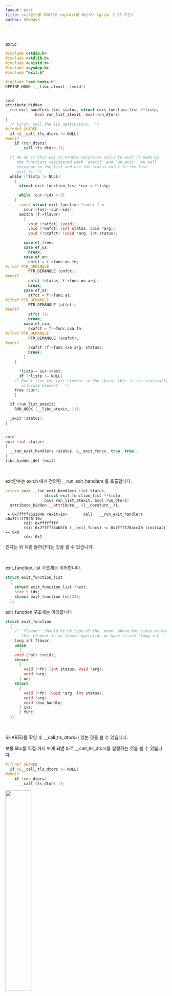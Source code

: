 ```yaml
---
layout: post
title: exit함수를 파헤치고 exploit를 해보자! (glibc 2.25 기준)
author: hOwDayS
---
```


<br>

exit.c 

```c++
#include <stdio.h>
#include <stdlib.h>
#include <unistd.h>
#include <sysdep.h>
#include "exit.h"

#include "set-hooks.h"
DEFINE_HOOK (__libc_atexit, (void))


void
attribute_hidden
__run_exit_handlers (int status, struct exit_function_list **listp,
		     bool run_list_atexit, bool run_dtors)
{
  /* First, call the TLS destructors.  */
#ifndef SHARED
  if (&__call_tls_dtors != NULL)
#endif
    if (run_dtors)
      __call_tls_dtors ();

  /* We do it this way to handle recursive calls to exit () made by
     the functions registered with `atexit' and `on_exit'. We call
     everyone on the list and use the status value in the last
     exit (). */
  while (*listp != NULL)
    {
      struct exit_function_list *cur = *listp;

      while (cur->idx > 0)
	{
	  const struct exit_function *const f =
	    &cur->fns[--cur->idx];
	  switch (f->flavor)
	    {
	      void (*atfct) (void);
	      void (*onfct) (int status, void *arg);
	      void (*cxafct) (void *arg, int status);

	    case ef_free:
	    case ef_us:
	      break;
	    case ef_on:
	      onfct = f->func.on.fn;
#ifdef PTR_DEMANGLE
	      PTR_DEMANGLE (onfct);
#endif
	      onfct (status, f->func.on.arg);
	      break;
	    case ef_at:
	      atfct = f->func.at;
#ifdef PTR_DEMANGLE
	      PTR_DEMANGLE (atfct);
#endif
	      atfct ();
	      break;
	    case ef_cxa:
	      cxafct = f->func.cxa.fn;
#ifdef PTR_DEMANGLE
	      PTR_DEMANGLE (cxafct);
#endif
	      cxafct (f->func.cxa.arg, status);
	      break;
	    }
	}

      *listp = cur->next;
      if (*listp != NULL)
	/* Don't free the last element in the chain, this is the statically
	   allocate element.  */
	free (cur);
    }

  if (run_list_atexit)
    RUN_HOOK (__libc_atexit, ());

  _exit (status); 
}


void
exit (int status)
{
  __run_exit_handlers (status, &__exit_funcs, true, true);
}
libc_hidden_def (exit)
```

<br>

exit함수는 exit.h 에서 정의된 __run_exit_handlers 를 호출합니다.

```c++
extern void __run_exit_handlers (int status,
				 struct exit_function_list **listp,
				 bool run_list_atexit, bool run_dtors)
  attribute_hidden __attribute__ ((__noreturn__));
```

```
 ► 0x7ffff7521040 <exit+16>       call   __run_exit_handlers <0x7ffff7520f10>
        rdi: 0xffffffff
        rsi: 0x7ffff78ab5f8 (__exit_funcs) —▸ 0x7ffff78acc40 (initial) ◂— 0x0
        rdx: 0x1
```

인자는 위 처럼 들어간다는 것을 알 수 있습니다.

<br>

exit_function_list 구조체는 이러합니다.

```c++
struct exit_function_list
  {
    struct exit_function_list *next;
    size_t idx;
    struct exit_function fns[32];
  };
```

exit_function 구조체는 이러합니다

```c++
struct exit_function
  {
    /* `flavour' should be of type of the `enum' above but since we need
       this element in an atomic operation we have to use `long int'.  */
    long int flavor;
    union
      {
	void (*at) (void);
	struct
	  {
	    void (*fn) (int status, void *arg);
	    void *arg;
	  } on;
	struct
	  {
	    void (*fn) (void *arg, int status);
	    void *arg;
	    void *dso_handle;
	  } cxa;
      } func;
  };
```

<br>

SHARED를 확인 후 __call_tls_dtors가 있는 것을 볼 수 있습니다.

보통 libc를 직접 까서 보게 되면 바로 __call_tls_dtors를 실행하는 것을 볼 수 있습니다.

```c++
#ifndef SHARED
  if (&__call_tls_dtors != NULL)
#endif
    if (run_dtors)
      __call_tls_dtors ();
```



<img src="../img/2018-10-1-exit-call-function/1.png" width="40%" height="40%">

__call_tls_dtors 를 내부를 보게 되면 0x3c3d80에서 값을 가져오고

```python
>>> ror17 = lambda x : ((x << 47) & (2**64 - 1)) | (x >> 17)
>>> hex(ror17(fs:[off_3C3D80]) ^ fd:0x30)
```

```
출처 - https://github.com/SPRITZ-Research-Group/ctf-writeups/tree/master/0x00ctf-2017/pwn/left-250
```

이러한 연산 후에 free를 호출 합니다.

<br>

다시 exit함수로 넘어와서 밑에 while문을 보도록 합시다.

<br>

잠깐 while문의 앞과 뒤를 봐봅니다.

```c++
struct exit_function_list *cur = *listp;
```

```c++
*listp = cur->next;
```

이 두줄의 코드를 보면 linked list로 된 exit_function_list를 하나 씩 cur이라는 변수에 넣어주고 있다는 걸 알 수 있습니다.

 <br>

```c++
  &cur->fns[--cur->idx];
	  switch (f->flavor)
	    {
	      void (*atfct) (void);
	      void (*onfct) (int status, void *arg);
	      void (*cxafct) (void *arg, int status);

	    case ef_free:
	    case ef_us:
	      break;
	    case ef_on:
	      onfct = f->func.on.fn;
#ifdef PTR_DEMANGLE
	      PTR_DEMANGLE (onfct);
#endif
	      onfct (status, f->func.on.arg);
	      break;
	    case ef_at:
	      atfct = f->func.at;
#ifdef PTR_DEMANGLE
	      PTR_DEMANGLE (atfct);
#endif
	      atfct ();
	      break;
	    case ef_cxa:
	      cxafct = f->func.cxa.fn;
#ifdef PTR_DEMANGLE
	      PTR_DEMANGLE (cxafct);
#endif
	      cxafct (f->func.cxa.arg, status);
	      break;
	    }
```

전 cur의 idx의 exit_function을 불러와 flavor에 따라 분류하는 코드입니다.

<br>

마지막 부분에는

```c++
listp = cur->next;
if (*listp != NULL)
    free (cur);
```

다음 exit_function_list 구조체가 있으면 현재 cur를 free하는 모습을 볼 수 있습니다.

<br>

<br>

<h1>exploit</h1>

방금까지 exit에 대해서 살펴봤습니다.

보통 exit를 이용해 exploit하는 해킹에는 __pwnable__ 이 있을 겁니다.

간단하게 익스플로잇하는 공격을 설명드리겠습니다.

<br>

pwnable에서 heap을 이용한 공격이 있을 때는 보통 \_\_free_hook 혹은 \_\_malloc_hook을 덮습니다.

그럼 free 나 malloc을 했을 때 hook을 먼저 살핀 후 값이 있을 시 실행하는데요

우린 exit에서 있는 free를 이용해 우리는 익스플로잇을 할 것입니다.

<br>

아까 보셨다시피 listp의 처음은__exit_funcs 라는 것을 알 수 있습니다.

__exit_funcs의 값인 initial 를 참조해서 코드를 실행하는데요 우린 initial 를 조작할 것입니다.

```c++
while (cur->idx > 0)
```

를 우회하고(그 밑코드를 실행 안하기 위해서)

```c++
      if (*listp != NULL)
	/* Don't free the last element in the chain, this is the statically
	   allocate element.  */
	free (cur);
    }
```

를 실행 시킬 수 있도록 할 것입니다.

<br>

일단 \_\_free_hook을 system 으로 덮습니다. 

cur(initial)->idx 를 0으로 덮습니다. 그럼 2번째 while문을 실행하지 않게 됩니다.

cur(initial)->next 를 "/bin/sh\x00" 으로 덮습니다.

이제 우린 exit할때 free를 할 수 있게 됩니다.

exit를 했을 때 free(&"/bin/sh\x00") 라는 코드를 실행 시키고

free내부에서 \_\_free_hook(&"/bin/sh\x00")를 실행시키는데

 \_\_free_hook를 system으로 덮었으므로 system(&"/bin/sh\x00") 를 실행시키므로

최종적으로 쉘을 얻게 됩니다.

<br>

<br>

<h3>들어주셔서 감사합니다. 이상한 부분은 about에 있는 연락처를 통해 연락을 주시면 매우 감사하겠습니다.</h3> 


